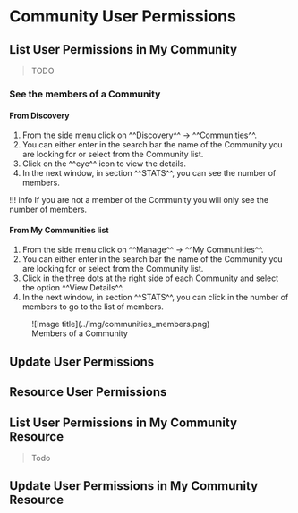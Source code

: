 # Community User Permissions

## List User Permissions in My Community

> TODO 

### See the members of a Community

#### From Discovery
1. From the side menu click on ^^Discovery^^ -> ^^Communities^^.       
2. You can either enter in the search bar the name of the Community you are looking for or select from the Community list.      
3. Click on the ^^eye^^ icon to view the details.                  
4. In the next window, in section ^^STATS^^, you can see the number of members.              

!!! info
    If you are not a member of the Community you will only see the number of members.               

#### From My Communities list
                        
1. From the side menu click on ^^Manage^^ -> ^^My Communities^^.       
2. You can either enter in the search bar the name of the Community you are looking for or select from the Community list.      
3. Click in the three dots at the right side of each Community and select the option ^^View Details^^.                    
4. In the next window, in section ^^STATS^^, you can click in the number of members to go to the list of members.              

<figure markdown>
  ![Image title](../img/communities_members.png)
  <figcaption>Members of a Community</figcaption>
</figure>

## Update User Permissions



## Resource User Permissions

## List User Permissions in My Community Resource
> Todo 

## Update User Permissions in My Community Resource